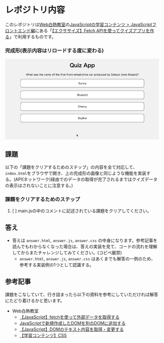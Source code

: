 # レポジトリ内容

このレポジトリは[Web白熱教室](https://tsuyopon.xyz/)の[JavaScriptの学習コンテンツ > JavaScriptフロントエンド編](https://tsuyopon.xyz/learning-contents/web-dev/javascript/frontend/)にある「[【エクササイズ】Fetch APIを使ってクイズアプリを作る](https://tsuyopon.xyz/learning-contents/web-dev/javascript/frontend/js-excercise-for-frontend-8/)」で利用するものです。

### 完成形(表示内容はリロードする度に変わる)

![完成形](./images/assignment.gif)


## 課題

以下の「課題をクリアするためのステップ」の内容を全て対応して、`index.html`をブラウザで開き、上の完成形の画像と同じような機能を実装する。(API(ネットワーク)経由でのデータの取得が完了されるまではクイズデータの表示はされないことに注意する。)


### 課題をクリアするためのステップ

1. [ ] main.jsの中のコメントに記述されている課題をクリアしてください。

## 答え

- 答えは `answer.html`, `answer.js`, `answer.css` の中身になります。参考記事を読んでもわからなくなった場合は、答えの実装を見て、コードの流れを理解してからまたチャレンジしてみてください。(コピペ厳禁)
  - `answer.html`, `answer.js`, `answer.css` はあくまでも解答の一例のため、参考する実装例の1つとして認識する。

## 参考記事

課題をこなしていて、行き詰まったら以下の資料を参考にしていただければ解答にたどり着けるかと思います。


- Web白熱教室
  - [【JavaScript】fetchを使って外部データを取得する](https://tsuyopon.xyz/learning-contents/web-dev/javascript/frontend/how-to-use-the-fetch-api-in-js/)
  - [JavaScriptで新規作成したDOMを別のDOMに追加する](https://tsuyopon.xyz/learning-contents/web-dev/javascript/frontend/how-to-create-an-dom-and-append-child/)
  - [【JavaScript】DOMのテキスト内容を取得・変更する](https://tsuyopon.xyz/learning-contents/web-dev/javascript/frontend/how-to-manipulate-text-in-dom/)
  - [【学習コンテンツ】CSS](https://tsuyopon.xyz/learning-contents/web-dev/css/)